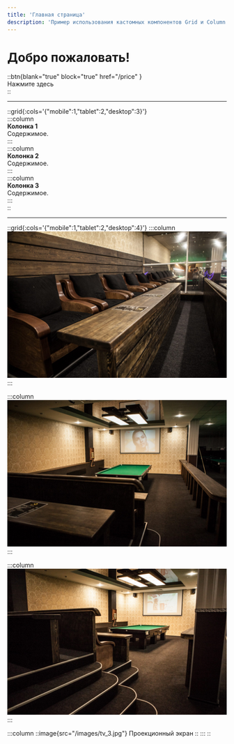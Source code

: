 ```yaml
---
title: 'Главная страница'
description: 'Пример использования кастомных компонентов Grid и Column'
---
```


# Добро пожаловать!

::btn{blank="true" block="true" href="/price" }  
 Нажмите здесь  
::

<hr/>

::grid{:cols='{"mobile":1,"tablet":2,"desktop":3}'}  
 :::column  
 **Колонка 1**  
 Содержимое.  
 :::  
 :::column  
 **Колонка 2**  
 Содержимое.  
 :::  
 :::column  
 **Колонка 3**  
 Содержимое.  
 :::  
::

<hr/>


::grid{:cols='{"mobile":1,"tablet":2,"desktop":4}'}
  :::column  
    ![Трибуны](/images/tv_1.jpg)
  :::

  :::column
    ![TV-зона](/images/tv_2.jpg)
  :::

  :::column
    ![Проекционный экран](/images/tv_3.jpg)
  :::

  :::column
    ::image{src="/images/tv_3.jpg"}
    Проекционный экран
    ::
  :::
::
